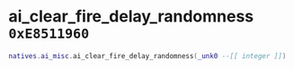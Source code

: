 # ai_clear_fire_delay_randomness `0xE8511960`

```lua
natives.ai_misc.ai_clear_fire_delay_randomness(_unk0 --[[ integer ]])
```